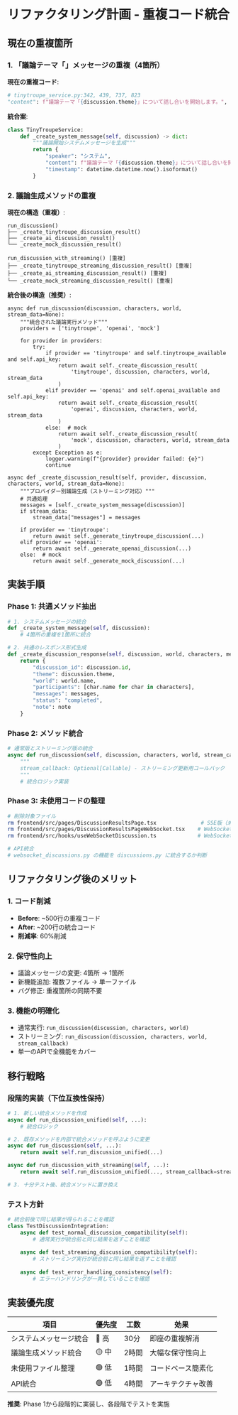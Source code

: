 # リファクタリング計画 - 重複コード統合

## 現在の重複箇所

### 1. 「議論テーマ「」メッセージの重複（4箇所）

**現在の重複コード**:
```python
# tinytroupe_service.py:342, 439, 737, 823
"content": f"議論テーマ「{discussion.theme}」について話し合いを開始します。",
```

**統合案**:
```python
class TinyTroupeService:
    def _create_system_message(self, discussion) -> dict:
        """議論開始システムメッセージを生成"""
        return {
            "speaker": "システム",
            "content": f"議論テーマ「{discussion.theme}」について話し合いを開始します。",
            "timestamp": datetime.datetime.now().isoformat()
        }
```

### 2. 議論生成メソッドの重複

**現在の構造（重複）**:
```
run_discussion() 
├── _create_tinytroupe_discussion_result()
├── _create_ai_discussion_result() 
└── _create_mock_discussion_result()

run_discussion_with_streaming() [重複]
├── _create_tinytroupe_streaming_discussion_result() [重複]
├── _create_ai_streaming_discussion_result() [重複]
└── _create_mock_streaming_discussion_result() [重複]
```

**統合後の構造（推奨）**:
```
async def run_discussion(discussion, characters, world, stream_data=None):
    """統合された議論実行メソッド"""
    providers = ['tinytroupe', 'openai', 'mock']
    
    for provider in providers:
        try:
            if provider == 'tinytroupe' and self.tinytroupe_available and self.api_key:
                return await self._create_discussion_result(
                    'tinytroupe', discussion, characters, world, stream_data
                )
            elif provider == 'openai' and self.openai_available and self.api_key:
                return await self._create_discussion_result(
                    'openai', discussion, characters, world, stream_data
                )
            else:  # mock
                return await self._create_discussion_result(
                    'mock', discussion, characters, world, stream_data
                )
        except Exception as e:
            logger.warning(f"{provider} provider failed: {e}")
            continue

async def _create_discussion_result(self, provider, discussion, characters, world, stream_data=None):
    """プロバイダー別議論生成（ストリーミング対応）"""
    # 共通処理
    messages = [self._create_system_message(discussion)]
    if stream_data:
        stream_data["messages"] = messages
    
    if provider == 'tinytroupe':
        return await self._generate_tinytroupe_discussion(...)
    elif provider == 'openai':
        return await self._generate_openai_discussion(...)
    else:  # mock
        return await self._generate_mock_discussion(...)
```

## 実装手順

### Phase 1: 共通メソッド抽出
```python
# 1. システムメッセージの統合
def _create_system_message(self, discussion):
    # 4箇所の重複を1箇所に統合

# 2. 共通のレスポンス形式生成
def _create_discussion_response(self, discussion, world, characters, messages, note):
    return {
        "discussion_id": discussion.id,
        "theme": discussion.theme,
        "world": world.name,
        "participants": [char.name for char in characters],
        "messages": messages,
        "status": "completed",
        "note": note
    }
```

### Phase 2: メソッド統合
```python
# 通常版とストリーミング版の統合
async def run_discussion(self, discussion, characters, world, stream_callback=None):
    """
    stream_callback: Optional[Callable] - ストリーミング更新用コールバック
    """
    # 統合ロジック実装
```

### Phase 3: 未使用コードの整理
```bash
# 削除対象ファイル
rm frontend/src/pages/DiscussionResultsPage.tsx              # SSE版（未使用）
rm frontend/src/pages/DiscussionResultsPageWebSocket.tsx    # WebSocket版（未使用）
rm frontend/src/hooks/useWebSocketDiscussion.ts             # WebSocket Hook（未使用）

# API統合
# websocket_discussions.py の機能を discussions.py に統合するか判断
```

## リファクタリング後のメリット

### 1. コード削減
- **Before**: ~500行の重複コード
- **After**: ~200行の統合コード
- **削減率**: 60%削減

### 2. 保守性向上
- 議論メッセージの変更: 4箇所 → 1箇所
- 新機能追加: 複数ファイル → 単一ファイル
- バグ修正: 重複箇所の同期不要

### 3. 機能の明確化
- 通常実行: `run_discussion(discussion, characters, world)`
- ストリーミング: `run_discussion(discussion, characters, world, stream_callback)`
- 単一のAPIで全機能をカバー

## 移行戦略

### 段階的実装（下位互換性保持）
```python
# 1. 新しい統合メソッドを作成
async def run_discussion_unified(self, ...):
    # 統合ロジック

# 2. 既存メソッドを内部で統合メソッドを呼ぶように変更
async def run_discussion(self, ...):
    return await self.run_discussion_unified(...)

async def run_discussion_with_streaming(self, ...):
    return await self.run_discussion_unified(..., stream_callback=stream_data.update)

# 3. 十分テスト後、統合メソッドに置き換え
```

### テスト方針
```python
# 統合前後で同じ結果が得られることを確認
class TestDiscussionIntegration:
    async def test_normal_discussion_compatibility(self):
        # 通常実行が統合前と同じ結果を返すことを確認
        
    async def test_streaming_discussion_compatibility(self):
        # ストリーミング実行が統合前と同じ結果を返すことを確認
        
    async def test_error_handling_consistency(self):
        # エラーハンドリングが一貫していることを確認
```

## 実装優先度

| 項目 | 優先度 | 工数 | 効果 |
|------|--------|------|------|
| システムメッセージ統合 | 🔴 高 | 30分 | 即座の重複解消 |
| 議論生成メソッド統合 | 🟡 中 | 2時間 | 大幅な保守性向上 |
| 未使用ファイル整理 | 🟢 低 | 1時間 | コードベース簡素化 |
| API統合 | 🟢 低 | 4時間 | アーキテクチャ改善 |

**推奨**: Phase 1から段階的に実装し、各段階でテストを実施